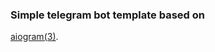 <h3>Simple telegram bot template based on</h3> <u><a href=https://docs.aiogram.dev/en/latest/>aiogram(3)</a></u>.
